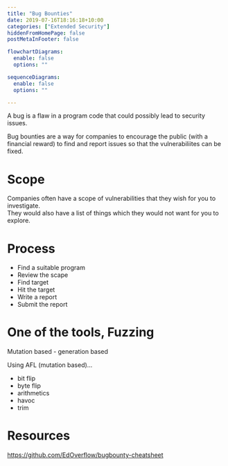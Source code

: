 ```yaml
---
title: "Bug Bounties"
date: 2019-07-16T18:16:18+10:00
categories: ["Extended Security"]
hiddenFromHomePage: false
postMetaInFooter: false

flowchartDiagrams:
  enable: false
  options: ""

sequenceDiagrams: 
  enable: false
  options: ""

---
```


A bug is a flaw in a program code that could possibly lead to security issues.

Bug bounties are a way for companies to encourage the public (with a financial reward) to find and report issues so that the vulnerabiliites can be fixed.

# Scope

Companies often have a scope of vulnerabilities that they wish for you to investigate.  
They would also have a list of things which they would not want for you to explore.

# Process

* Find a suitable program
* Review the scape
* Find target
* Hit the target 
* Write a report
* Submit the report

# One of the tools, Fuzzing

Mutation based - generation based


Using AFL (mutation based)...

* bit flip
* byte flip
* arithmetics
* havoc
* trim

# Resources 

https://github.com/EdOverflow/bugbounty-cheatsheet
